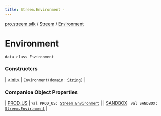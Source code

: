 ```yaml
---
title: Streem.Environment - 
---
```


[pro.streem.sdk](../../index.html) / [Streem](../index.html) / [Environment](./index.html)

# Environment

`data class Environment`

### Constructors

| [&lt;init&gt;](-init-.html) | `Environment(domain: `[`String`](https://kotlinlang.org/api/latest/jvm/stdlib/kotlin/-string/index.html)`)` |

### Companion Object Properties

| [PROD_US](-p-r-o-d_-u-s.html) | `val PROD_US: `[`Streem.Environment`](./index.html) |
| [SANDBOX](-s-a-n-d-b-o-x.html) | `val SANDBOX: `[`Streem.Environment`](./index.html) |

